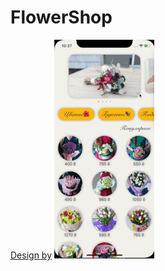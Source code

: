 # FlowerShop
[Design by](https://dribbble.com/shots/5455809-Perfect-Bouquet-App) 
![](FlowerShop.gif)
